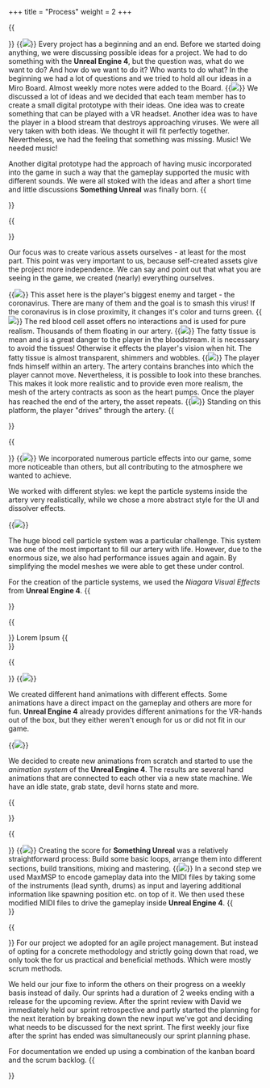 +++
title = "Process"
weight = 2
+++

{{<section title="First things first">}}
{{<image src="miro1.jpg" caption="general ideas collected">}}
Every project has a beginning and an end. Before we started doing anything, we were discussing possible ideas for a project. We had to do something with the <strong>Unreal Engine 4</strong>, but the question was, what do we want to do? And how do we want to do it? Who wants to do what? In the beginning we had a lot of questions and we tried to hold all our ideas in a Miro Board. Almost weekly more notes were added to the Board.
{{<image src="miro2.jpg" caption="game design ideas collected">}}
We discussed a lot of ideas and we decided that each team member has to create a small digital prototype with their ideas. One idea was to create something that can be played with a VR headset. Another idea was to have the player in a blood stream that destroys approaching viruses. We were all very taken with both ideas. We thought it will fit perfectly together. Nevertheless, we had the feeling that something was missing. Music! We needed music!

Another digital prototype had the approach of having music incorporated into the game in such a way that the gameplay supported the music with different sounds. We were all stoked with the ideas and after a short time and little discussions <strong>Something Unreal</strong> was finally born.
{{</section>}}

{{<section title="Assets creation (a selection)">}}

Our focus was to create various assets ourselves - at least for the most part. This point was very important to us, because self-created assets give the project more independence. We can say and point out that what you are seeing in the game, we created (nearly) everything ourselves.  

{{<image src="virus.jpg" caption="Coronavirus">}}
This asset here is the player's biggest enemy and target - the coronavirus. There are many of them and the goal is to smash this virus! If the coronavirus is in close proximity, it changes it's color and turns green.
{{<image src="blood_cell.jpg" caption="Red Blood Cell">}}
The red blood cell asset offers no interactions and is used for pure realism. Thousands of them floating in our artery.
{{<image src="fatty_tissue_model.jpg" caption="Fatty Tissue">}}
The fatty tissue is mean and is a great danger to the player in the bloodstream.  it is necessary to avoid the tissues! Otherwise it effects the player's vision when hit. The fatty tissue is almost transparent, shimmers and wobbles.
{{<image src="artery_whole.jpg" caption="Blood Artery with Branches">}}
The player fnds himself within an artery. The artery contains branches into which the player cannot move. Nevertheless, it is possible to look into these branches. This makes it look more realistic and to provide even more realism, the mesh of the artery contracts as soon as the heart pumps. Once the player has reached the end of the artery, the asset repeats.
{{<image src="platform.png" caption="Platform">}}
Standing on this platform, the player "drives" through the artery.
{{</section>}}

{{<section title="Particles creation (a selection)">}}
{{<image src="particleDissolver.png" caption="Dissolver Effect">}}
We incorporated numerous particle effects into our game, some more noticeable than others, but all contributing to the atmosphere we wanted to achieve.

We worked with different styles: we kept the particle systems inside the artery very realistically, while we chose a more abstract style for the UI and dissolver effects.

{{<image src="particleBloodCells.png" caption="Thousands of Blood Cells">}}

The huge blood cell particle system was a particular challenge. This system was one of the most important to fill our artery with life. However, due to the enormous size, we also had performance issues again and again. By simplifying the model meshes we were able to get these under control.

For the creation of the particle systems, we used the <i>Niagara Visual Effects</i> from <strong>Unreal Engine 4</strong>.
{{</section>}}

{{<section title="Textures creation (a selection)">}}
Lorem Ipsum
{{</section>}}

{{<section title="Hand animations">}}
{{<image src="hand_animation.jpg" caption="Creating  a Hand Animation">}}

We created different hand animations with different effects. Some animations have a direct impact on the gameplay and others are more for fun. <strong>Unreal Engine 4</strong> already provides different animations for the VR-hands out of the box, but they either weren't enough for us or did not fit in our game.

{{<image src="hand_animation2.jpg" caption="Creating State Machine for Hand Animation">}}

We decided to create new animations from scratch and started to use the <i>animation system</i> of the <strong>Unreal Engine 4</strong>. The results are several hand animations that are connected to each other via a new state machine. We have an idle state, grab state, devil horns state and more.

{{</section>}}

{{<section title="Creating musical gameplay">}}
{{<image src="creating_musical_gameplay_screen01.jpg" caption="Creating Musical Gameplay(1)">}}
Creating the score for <strong>Something Unreal</strong> was a relatively straightforward process: Build some basic loops, arrange them into different sections, build transitions, mixing and mastering.
{{<image src="creating_musical_gameplay_screen02.jpg" caption="Creating Musical Gameplay(2)">}}
In a second step we used MaxMSP to encode gameplay data into the MIDI files by taking some of the instruments (lead synth, drums) as input and layering additional information like spawning position etc. on top of it. We then used these modified MIDI files to drive the gameplay inside <strong>Unreal Engine 4</strong>.
{{</section>}}

{{<section title="Project Management">}}
For our project we adopted for an agile project management. But instead of 
opting for a concrete methodology and strictly going down that road, we only took the for us 
practical and beneficial methods. Which were mostly scrum methods.

We held our jour fixe to inform the others on their progress on a weekly basis 
instead of daily. Our sprints had a duration of 2 weeks ending with a release 
for the upcoming review. After the sprint review with David we immediately held our sprint 
retrospective and partly started the planning for the next iteration by breaking down 
the new input we've got and deciding what needs to be discussed for the next sprint. 
The first weekly jour fixe after the sprint has ended was simultaneously 
our sprint planning phase. 

For documentation we ended up using a combination of the kanban board and the scrum backlog. 
{{</section>}}